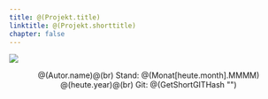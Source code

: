 ```yaml
---
title: @(Projekt.title)
linktitle: @(Projekt.shorttitle)
chapter: false
---
```

![](/images/@(Projekt.wwwCover))

<p style="text-align: center">
@(Autor.name)@(br)
Stand: @(Monat[heute.month].MMMM) @(heute.year)@(br)
Git: @(GetShortGITHash "")</p>

